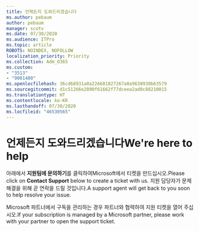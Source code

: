 ```yaml
---
title: 언제든지 도와드리겠습니다
ms.author: pebaum
author: pebaum
manager: scotv
ms.date: 07/30/2020
ms.audience: ITPro
ms.topic: article
ROBOTS: NOINDEX, NOFOLLOW
localization_priority: Priority
ms.collection: Adm_O365
ms.custom:
- "3513"
- "9001480"
ms.openlocfilehash: 36cd68931a0a226681827267a0a9638930b63579
ms.sourcegitcommit: d1c51266e2890f61662f77dceea2ad0c88210015
ms.translationtype: HT
ms.contentlocale: ko-KR
ms.lasthandoff: 07/30/2020
ms.locfileid: "46530565"
---
```

# <a name="were-here-to-help"></a><span data-ttu-id="45149-102">언제든지 도와드리겠습니다</span><span class="sxs-lookup"><span data-stu-id="45149-102">We're here to help</span></span>

<span data-ttu-id="45149-103">아래에서 **지원팀에 문의하기**를 클릭하여Microsoft에서 티켓을 만드십시오.</span><span class="sxs-lookup"><span data-stu-id="45149-103">Please click on **Contact Support** below to create a ticket with us.</span></span> <span data-ttu-id="45149-104">지원 담당자가 문제 해결을 위해 곧 연락을 드릴 것입니다.</span><span class="sxs-lookup"><span data-stu-id="45149-104">A support agent will get back to you soon to help resolve your issue.</span></span>

<span data-ttu-id="45149-105">Microsoft 파트너에서 구독을 관리하는 경우 파트너와 협력하여 지원 티켓을 열어 주십시오.</span><span class="sxs-lookup"><span data-stu-id="45149-105">If your subscription is managed by a Microsoft partner, please work with your partner to open the support ticket.</span></span>